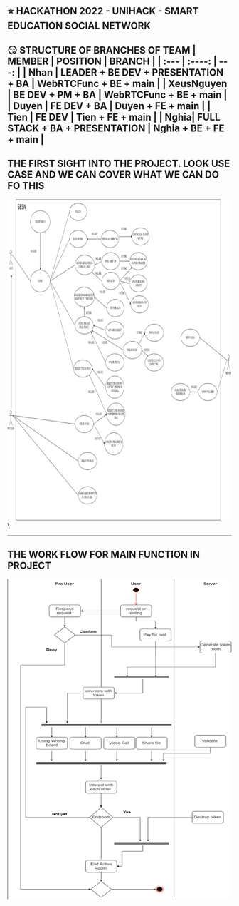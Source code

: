 :star: HACKATHON 2022 - UNIHACK - SMART EDUCATION SOCIAL NETWORK
---
:smirk:  STRUCTURE OF BRANCHES OF TEAM
| MEMBER      | POSITION | BRANCH     | 
| :---        |    :----:   |          ---: |
| Nhan      | LEADER + BE DEV + PRESENTATION + BA      | WebRTCFunc + BE + main    |
| XeusNguyen   | BE DEV + PM + BA        | WebRTCFunc + BE + main      |
| Duyen | FE DEV + BA | Duyen + FE + main |
| Tien | FE DEV | Tien + FE + main |
| Nghia| FULL STACK + BA + PRESENTATION | Nghia + BE + FE + main |
---
## THE FIRST SIGHT INTO THE PROJECT. LOOK USE CASE AND WE CAN COVER WHAT WE CAN DO FO THIS

<img src="IMG/SESNUse-case.drawio.png" width = "1280" height = "720">\

---

## THE WORK FLOW FOR MAIN FUNCTION IN PROJECT
<img src="IMG/MainFunction.drawio.png" width = "1280" height = "720">

